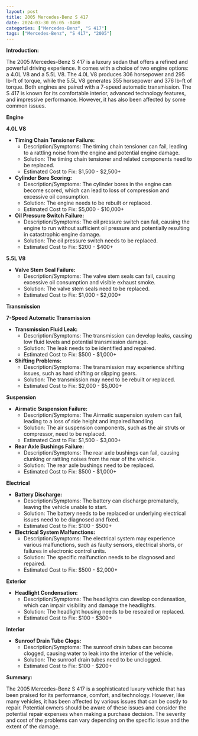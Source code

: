 ```yaml
---
layout: post
title: 2005 Mercedes-Benz S 417
date: 2024-03-30 05:05 -0400
categories: ["Mercedes-Benz", "S 417"]
tags: ["Mercedes-Benz", "S 417", "2005"]
---
```

**Introduction:**

The 2005 Mercedes-Benz S 417 is a luxury sedan that offers a refined and powerful driving experience. It comes with a choice of two engine options: a 4.0L V8 and a 5.5L V8. The 4.0L V8 produces 306 horsepower and 295 lb-ft of torque, while the 5.5L V8 generates 355 horsepower and 376 lb-ft of torque. Both engines are paired with a 7-speed automatic transmission. The S 417 is known for its comfortable interior, advanced technology features, and impressive performance. However, it has also been affected by some common issues.

**Engine**

**4.0L V8**

- **Timing Chain Tensioner Failure:**
    - Description/Symptoms: The timing chain tensioner can fail, leading to a rattling noise from the engine and potential engine damage.
    - Solution: The timing chain tensioner and related components need to be replaced.
    - Estimated Cost to Fix: $1,500 - $2,500+
- **Cylinder Bore Scoring:**
    - Description/Symptoms: The cylinder bores in the engine can become scored, which can lead to loss of compression and excessive oil consumption.
    - Solution: The engine needs to be rebuilt or replaced.
    - Estimated Cost to Fix: $5,000 - $10,000+
- **Oil Pressure Switch Failure:**
    - Description/Symptoms: The oil pressure switch can fail, causing the engine to run without sufficient oil pressure and potentially resulting in catastrophic engine damage.
    - Solution: The oil pressure switch needs to be replaced.
    - Estimated Cost to Fix: $200 - $400+

**5.5L V8**

- **Valve Stem Seal Failure:**
    - Description/Symptoms: The valve stem seals can fail, causing excessive oil consumption and visible exhaust smoke.
    - Solution: The valve stem seals need to be replaced.
    - Estimated Cost to Fix: $1,000 - $2,000+

**Transmission**

**7-Speed Automatic Transmission**

- **Transmission Fluid Leak:**
    - Description/Symptoms: The transmission can develop leaks, causing low fluid levels and potential transmission damage.
    - Solution: The leak needs to be identified and repaired.
    - Estimated Cost to Fix: $500 - $1,000+
- **Shifting Problems:**
    - Description/Symptoms: The transmission may experience shifting issues, such as hard shifting or slipping gears.
    - Solution: The transmission may need to be rebuilt or replaced.
    - Estimated Cost to Fix: $2,000 - $5,000+

**Suspension**

- **Airmatic Suspension Failure:**
    - Description/Symptoms: The Airmatic suspension system can fail, leading to a loss of ride height and impaired handling.
    - Solution: The air suspension components, such as the air struts or compressor, need to be replaced.
    - Estimated Cost to Fix: $1,500 - $3,000+
- **Rear Axle Bushings Failure:**
    - Description/Symptoms: The rear axle bushings can fail, causing clunking or rattling noises from the rear of the vehicle.
    - Solution: The rear axle bushings need to be replaced.
    - Estimated Cost to Fix: $500 - $1,000+

**Electrical**

- **Battery Discharge:**
    - Description/Symptoms: The battery can discharge prematurely, leaving the vehicle unable to start.
    - Solution: The battery needs to be replaced or underlying electrical issues need to be diagnosed and fixed.
    - Estimated Cost to Fix: $100 - $500+
- **Electrical System Malfunctions:**
    - Description/Symptoms: The electrical system may experience various malfunctions, such as faulty sensors, electrical shorts, or failures in electronic control units.
    - Solution: The specific malfunction needs to be diagnosed and repaired.
    - Estimated Cost to Fix: $500 - $2,000+

**Exterior**

- **Headlight Condensation:**
    - Description/Symptoms: The headlights can develop condensation, which can impair visibility and damage the headlights.
    - Solution: The headlight housing needs to be resealed or replaced.
    - Estimated Cost to Fix: $100 - $300+

**Interior**

- **Sunroof Drain Tube Clogs:**
    - Description/Symptoms: The sunroof drain tubes can become clogged, causing water to leak into the interior of the vehicle.
    - Solution: The sunroof drain tubes need to be unclogged.
    - Estimated Cost to Fix: $100 - $200+

**Summary:**

The 2005 Mercedes-Benz S 417 is a sophisticated luxury vehicle that has been praised for its performance, comfort, and technology. However, like many vehicles, it has been affected by various issues that can be costly to repair. Potential owners should be aware of these issues and consider the potential repair expenses when making a purchase decision. The severity and cost of the problems can vary depending on the specific issue and the extent of the damage.

